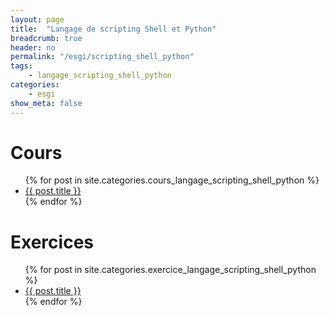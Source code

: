 ```yaml
---
layout: page
title:  "Langage de scripting Shell et Python"
breadcrumb: true
header: no
permalink: "/esgi/scripting_shell_python"
tags:
    - langage_scripting_shell_python
categories:
    - esgi
show_meta: false
---
```


# Cours
<ul>
    {% for post in site.categories.cours_langage_scripting_shell_python %}
    <li><a href="{{ site.url }}{{ post.url }}">{{ post.title }}</a></li>
    {% endfor %}
</ul>

# Exercices
<ul>
    {% for post in site.categories.exercice_langage_scripting_shell_python %}
    <li><a href="{{ site.url }}{{ post.url }}">{{ post.title }}</a></li>
    {% endfor %}
</ul>
